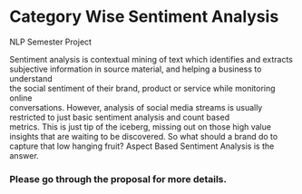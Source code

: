 # Category Wise Sentiment Analysis
NLP Semester Project
<p>Sentiment analysis is contextual mining of text which identifies and extracts subjective information in source material, and helping a business to understand <br> the social sentiment of their brand, product or service while monitoring online <br>conversations. However, analysis of social media streams is usually restricted to just basic sentiment analysis and count based <br>metrics. This is just tip of the iceberg, missing out on those high value insights that are waiting to be discovered. So what should a  brand do to capture that low hanging fruit? Aspect Based Sentiment Analysis is the answer. </p>
<h3>Please go through the proposal for more details.<h3>
